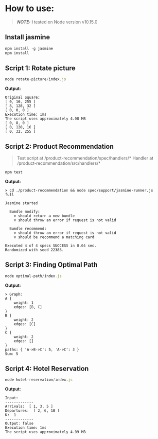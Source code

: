 # How to use:
> **_NOTE:_** I tested on Node version v10.15.0

## Install jasmine

```javascript
npm install -g jasmine
npm install
```

## Script 1: Rotate picture

```javascript
node rotate-picture/index.js
```
**Output:**
```
Original Square:
[ 0, 16, 255 ]
[ 8, 128, 32 ]
[ 0, 0, 0 ]
Execution time: 1ms
The script uses approximately 4.08 MB
[ 0, 8, 0 ]
[ 0, 128, 16 ]
[ 0, 32, 255 ]
```

## Script 2: Product Recommendation

> Test script at /product-recommendation/spec/handlers/*
> Handler at /product-recommendation/src/handlers/*

```javascript
npm test
```
**Output:**
```
> cd ./product-recommendation && node spec/support/jasmine-runner.js full

Jasmine started

  Bundle modify:
    v should return a new bundle
    v should throw an error if request is not valid

  Bundle recommend:
    v should throw an error if request is not valid
    v should be recommend a matching card

Executed 4 of 4 specs SUCCESS in 0.04 sec.
Randomized with seed 22383.
```

## Script 3: Finding Optimal Path

```javascript
node optimal-path/index.js
```
**Output:**
```
> Graph:
A {
    weight: 1
    edges: [B, C]
}
B {
    weight: 2
    edges: [C]
}
C {
    weight: 2
    edges: []
}
paths: { 'A->B->C': 5, 'A->C': 3 }
Sum: 5
```

## Script 4: Hotel Reservation

```javascript
node hotel-reservation/index.js
```
**Output:**
```
Input:
-------------
Arrivals:  [ 1, 3, 5 ]
Departures:  [ 2, 6, 10 ]
K:  1
-------------
Output: false
Execution time: 1ms
The script uses approximately 4.09 MB

```
